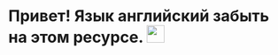 <h1>Привет! Язык английский забыть на этом ресурсе.
<img src="https://a.d-cd.net/4SVb8VnMQROGc4HaQIMGnyuzges-960.jpg" height="32"/></h1>
